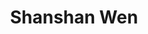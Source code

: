 ---
layout: page
title: Shanshan Wen
description: Now @ GaTech
img: no
importance: 1
category: Past
---